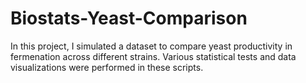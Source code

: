 
# Biostats-Yeast-Comparison


In this project, I simulated a dataset to compare yeast productivity in fermenation across different strains. Various statistical tests and data visualizations were performed in these scripts. 
